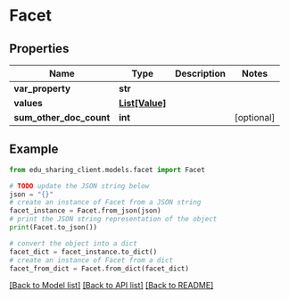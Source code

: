 # Facet


## Properties

Name | Type | Description | Notes
------------ | ------------- | ------------- | -------------
**var_property** | **str** |  | 
**values** | [**List[Value]**](Value.md) |  | 
**sum_other_doc_count** | **int** |  | [optional] 

## Example

```python
from edu_sharing_client.models.facet import Facet

# TODO update the JSON string below
json = "{}"
# create an instance of Facet from a JSON string
facet_instance = Facet.from_json(json)
# print the JSON string representation of the object
print(Facet.to_json())

# convert the object into a dict
facet_dict = facet_instance.to_dict()
# create an instance of Facet from a dict
facet_from_dict = Facet.from_dict(facet_dict)
```
[[Back to Model list]](../README.md#documentation-for-models) [[Back to API list]](../README.md#documentation-for-api-endpoints) [[Back to README]](../README.md)


